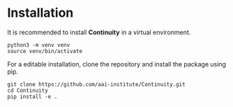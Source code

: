 Installation
============

It is recommended to install **Continuity** in a virtual environment.
```
python3 -m venv venv
source venv/bin/activate
```

For a editable installation, clone the repository and install the
package using pip.
```
git clone https://github.com/aai-institute/Continuity.git
cd Continuity
pip install -e .
```
